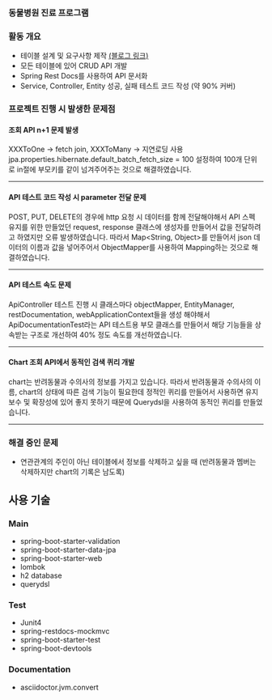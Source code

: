 ### 동물병원 진료 프로그램

### 활동 개요
- 테이블 설계 및 요구사항 제작 [(블로그 링크)](https://hangjastar.tistory.com/223)
- 모든 테이블에 있어 CRUD API 개발
- Spring Rest Docs를 사용하여 API 문서화
- Service, Controller, Entity 성공, 실패 테스트 코드 작성 (약 90% 커버)

### 프로젝트 진행 시 발생한 문제점
#### 조회 API n+1 문제 발생
XXXToOne -> fetch join, XXXToMany -> 지연로딩 사용
jpa.properties.hibernate.default_batch_fetch_size = 100 설정하여 100개 단위로 in절에 부모키를 같이 넘겨주어주는 것으로 해결하였습니다.

---

#### API 테스트 코드 작성 시 parameter 전달 문제
POST, PUT, DELETE의 경우에 http 요청 시 데이터를 함께 전달해야해서 API 스펙 유지를 위한 만들었던 request, response 클래스에 생성자를 만들어서 값을 전달하려고 하였지만 오류 발생하였습니다. 따라서 Map<String, Object>를 만들어서 json 데이터의 이름과 값을 넣어주어서 ObjectMapper를 사용하여 Mapping하는 것으로 해결하였습니다.

---

#### API 테스트 속도 문제
ApiController 테스트 진행 시 클래스마다 objectMapper, EntityManager, restDocumentation, webApplicationContext들을 생성 해야해서 ApiDocumentationTest라는 API 테스트용 부모 클래스를 만들어서 해당 기능들을 상속받는 구조로 개선하여 40% 정도 속도를 개선하였습니다.

---

#### Chart 조회 API에서 동적인 검색 퀴리 개발
chart는 반려동물과 수의사의 정보를 가지고 있습니다. 따라서 반려동물과 수의사의 이름, chart의 상태에 따른 검색 기능이 필요한데 정적인 퀴리를 만들어서 사용하면 유지보수 및 확장성에 있어 좋지 못하기 때문에 Querydsl을 사용하여 동적인 퀴리를 만들었습니다.

---

### 해결 중인 문제
- 연관관계의 주인이 아닌 테이블에서 정보를 삭제하고 싶을 때 (반려동물과 멤버는 삭제하지만 chart의 기록은 남도록)

## 사용 기술
### Main
- spring-boot-starter-validation
- spring-boot-starter-data-jpa
- spring-boot-starter-web
- lombok
- h2 database
- querydsl

### Test
- Junit4
- spring-restdocs-mockmvc
- spring-boot-starter-test
- spring-boot-devtools

### Documentation
- asciidoctor.jvm.convert
